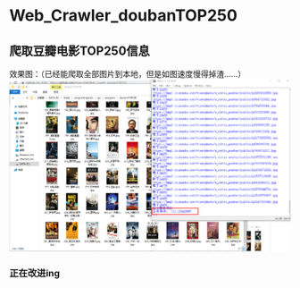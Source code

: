 # Web_Crawler_doubanTOP250
## 爬取豆瓣电影TOP250信息  

效果图：（已经能爬取全部图片到本地，但是如图速度慢得掉渣……）
![imag](https://github.com/Angel-HW/Web_Crawler_doubanTOP250/blob/master/%E5%9B%BE%E7%89%87/360%E6%88%AA%E5%9B%BE1772022777118111.png)
### 正在改进ing
